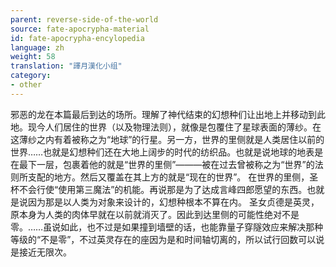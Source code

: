 ```yaml
---
parent: reverse-side-of-the-world
source: fate-apocrypha-material
id: fate-apocrypha-encylopedia
language: zh
weight: 58
translation: "譯月漢化小组"
category:
- other
---
```


邪恶的龙在本篇最后到达的场所。理解了神代结束的幻想种们让出地上并移动到此地。现今人们居住的世界（以及物理法则），就像是包覆住了星球表面的薄纱。在这薄纱之内有着被称之为“地球”的行星。另一方，世界的里侧就是人类居住以前的世界……也就是幻想种们还在大地上阔步的时代的纺织品。也就是说地球的地表是在最下一层，包裹着他的就是“世界的里侧”———被在过去曾被称之为“世界”的法则所支配的地方。然后又覆盖在其上方的就是“现在的世界”。
在世界的里侧，圣杯不会行使“使用第三魔法”的机能。再说那是为了达成言峰四郎愿望的东西。也就是说因为那是以人类为对象来设计的，幻想种根本不算在内。
圣女贞德是英灵，原本身为人类的肉体早就在以前就消灭了。因此到达里侧的可能性绝对不是零。……虽说如此，也不过是如果撞到墙壁的话，也能靠量子穿隧效应来解决那种等级的“不是零”，不过英灵存在的座因为是和时间轴切离的，所以试行回数可以说是接近无限次。

